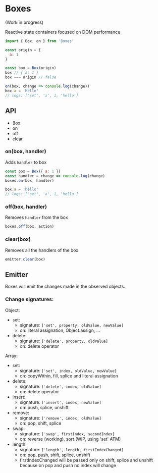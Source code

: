 Boxes
=====

(Work in progress)

Reactive state containers focused on DOM performance

```js
import { Box, on } from 'Boxes'

const origin = {
  a: 1
}

const box = Box(origin)
box // { a: 1 }
box === origin // false

on(box, change => console.log(change))
box.a = 'hello'
// logs: ['set', 'a', 1, 'hello']
```

## API

- Box
- on
- off
- clear

### on(box, handler)

Adds `handler` to box

```js
const box = Box({ a: 1 })
const handler = change => console.log(change)
boxes.on(box, handler)

box.a = 'hello'
// logs: ['set', 'a', 1, 'hello']
```

### off(box, handler)

Removes `handler` from the box

```js
boxes.off(box, action)
```


### clear(box)

Removes all the handlers of the box

```js
emitter.clear(box)
```

## Emitter

Boxes will emit the changes made in the observed objects.

### Change signatures:

Object:

- set:
  - signature: `['set', property, oldValue, newValue]`
  - on: literal assignation, Object.assign, ...
- delete:
  - signature: `['delete', property, oldValue]`
  - on: delete operator

Array:

- set:
  - signature: `['set', index, oldValue, newValue]`
  - on: copyWithin, fill, splice and literal assignation
- delete:
  - signature: `['delete', index, oldValue]`
  - on: delete operator
- insert:
  - signature: `['insert', index, newValue]`
  - on: push, splice, unshift
- remove:
  - signature: `['remove', index, oldValue]`
  - on: pop, shift, splice
- swap:
  - signature: `['swap', firstIndex, secondIndex]`
  - on: reverse (working), sort (WIP, using 'set' ATM)
- length:
  - signature: `['length', length, firstIndexChanged]`
  - on: pop, push, shift, splice, unshift
  - firstIndexChanged will be passed only on shift, splice and unshift
    because on pop and push no index will change
